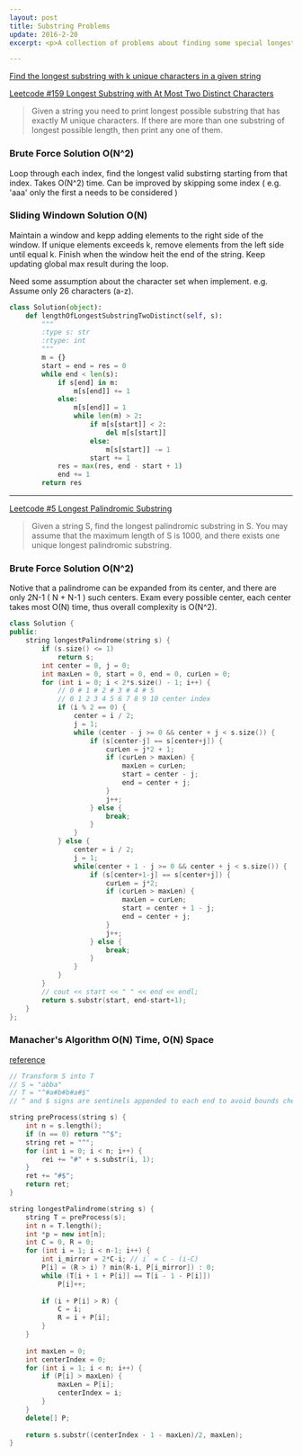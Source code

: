 ```yaml
---
layout: post
title: Substring Problems
update: 2016-2-20
excerpt: <p>A collection of problems about finding some special longest substing</p>

---
```


[Find the longest substring with k unique characters in a given string](http://www.geeksforgeeks.org/find-the-longest-substring-with-k-unique-characters-in-a-given-string/)

[Leetcode #159 Longest Substring with At Most Two Distinct Characters](https://leetcode.com/problems/longest-substring-with-at-most-two-distinct-characters/)

> Given a string you need to print longest possible substring that has exactly M unique characters. If there are more than one substring of longest possible length, then print any one of them.


### Brute Force Solution O(N^2)

Loop through each index, find the longest valid substirng starting from that index.  Takes O(N^2) time.  Can be improved by skipping some index ( e.g. 'aaa' only the first a needs to be considered )

### Sliding Windown Solution O(N)

Maintain a window and kepp adding elements to the right side of the window.  If unique elements exceeds k, remove elements from the left side until equal k.  Finish when the window heit the end of the string.  Keep updating global max result during the loop.

Need some assumption about the character set when implement.  e.g. Assume only 26 characters (a-z).

```python
class Solution(object):
    def lengthOfLongestSubstringTwoDistinct(self, s):
        """
        :type s: str
        :rtype: int
        """
        m = {}
        start = end = res = 0
        while end < len(s):
            if s[end] in m:
                m[s[end]] += 1
            else:
                m[s[end]] = 1
                while len(m) > 2:
                    if m[s[start]] < 2:
                        del m[s[start]]
                    else:
                        m[s[start]] -= 1
                    start += 1
            res = max(res, end - start + 1)
            end += 1
        return res
```

---

[Leetcode #5 Longest Palindromic Substring](https://leetcode.com/problems/longest-palindromic-substring/)

> Given a string S, find the longest palindromic substring in S. You may assume that the maximum length of S is 1000, and there exists one unique longest palindromic substring.

### Brute Force Solution O(N^2)

Notive that a palindrome can be expanded from its center, and there are only 2N-1 ( N + N-1 ) such centers.  Exam every possible center, each center takes most O(N) time, thus overall complexity is O(N^2).

```cpp
class Solution {
public:
    string longestPalindrome(string s) {
        if (s.size() <= 1)
            return s;
        int center = 0, j = 0;
        int maxLen = 0, start = 0, end = 0, curLen = 0;
        for (int i = 0; i < 2*s.size() - 1; i++) {
            // 0 # 1 # 2 # 3 # 4 # 5
            // 0 1 2 3 4 5 6 7 8 9 10 center index
            if (i % 2 == 0) {
                center = i / 2;
                j = 1;
                while (center - j >= 0 && center + j < s.size()) {
                    if (s[center-j] == s[center+j]) {
                        curLen = j*2 + 1;
                        if (curLen > maxLen) {
                            maxLen = curLen;
                            start = center - j;
                            end = center + j;
                        }
                        j++;
                    } else {
                        break;   
                    }
                }
            } else {
                center = i / 2;
                j = 1;
                while(center + 1 - j >= 0 && center + j < s.size()) {
                    if (s[center+1-j] == s[center+j]) {
                        curLen = j*2;
                        if (curLen > maxLen) {
                            maxLen = curLen;
                            start = center + 1 - j;
                            end = center + j;
                        }
                        j++;
                    } else {
                        break;
                    }
                }
            }
        }
        // cout << start << " " << end << endl;
        return s.substr(start, end-start+1);
    }
};
```

### Manacher's Algorithm O(N) Time, O(N) Space

[reference](http://articles.leetcode.com/longest-palindromic-substring-part-ii/)

```cpp
// Transform S into T
// S = "abba"
// T = "^#a#b#b#a#$"
// ^ and $ signs are sentinels appended to each end to avoid bounds checking

string preProcess(string s) {
	int n = s.length();
	if (n == 0) return "^$";
	string ret = "^";
	for (int i = 0; i < n; i++) {
		rei += "#" + s.substr(i, 1);
	}
	ret += "#$";
	return ret;
}

string longestPalindrome(string s) {
	string T = preProcess(s);
	int n = T.length();
	int *p = new int[n];
	int C = 0, R = 0;
	for (int i = 1; i < n-1; i++) {
		int i_mirror = 2*C-i; // i` = C - (i-C)
		P[i] = (R > i) ? min(R-i, P[i_mirror]) : 0;
		while (T[i + 1 + P[i]] == T[i - 1 - P[i]])
			P[i]++;
			
		if (i + P[i] > R) {
			C = i;
			R = i + P[i];
		}
	}
	
	int maxLen = 0;
	int centerIndex = 0;
	for (int i = 1; i < n; i++) {
		if (P[i] > maxLen) {
			maxLen = P[i];
			centerIndex = i;
		}
	}
	delete[] P;
	
	return s.substr((centerIndex - 1 - maxLen)/2, maxLen);
}
```
